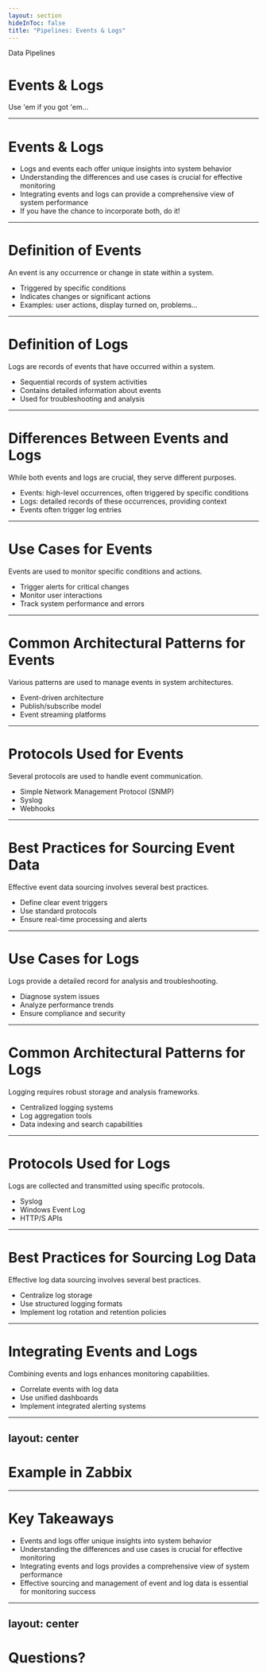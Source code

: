 ```yaml
---
layout: section
hideInToc: false
title: "Pipelines: Events & Logs"
---
```


<PresenterTimer :minutes="0" :seconds="10" />

Data Pipelines

# Events & Logs

Use 'em if you got 'em...

<!--
- Notes
-->

---

<PresenterTimer :minutes="2" :seconds="0" />

# Events & Logs

- Logs and events each offer unique insights into system behavior
- Understanding the differences and use cases is crucial for effective monitoring
- Integrating events and logs can provide a comprehensive view of system performance
- If you have the chance to incorporate both, do it!

---

# Definition of Events

An event is any occurrence or change in state within a system.

- Triggered by specific conditions
- Indicates changes or significant actions
- Examples: user actions, display turned on, problems...

<PresenterTimer :minutes="1" :seconds="30" />

<!--
>
Explain the concept of an event in the context of AV system monitoring.
Provide examples to illustrate the concept.
-->

---

# Definition of Logs

Logs are records of events that have occurred within a system.

- Sequential records of system activities
- Contains detailed information about events
- Used for troubleshooting and analysis

<PresenterTimer :minutes="1" :seconds="30" />

<!--
>
Clarify the definition of logs.
Discuss their role in system monitoring and why they are important.
-->

---

# Differences Between Events and Logs

While both events and logs are crucial, they serve different purposes.

- Events: high-level occurrences, often triggered by specific conditions
- Logs: detailed records of these occurrences, providing context
- Events often trigger log entries

<PresenterTimer :minutes="2" :seconds="0" />

<!--
>
Highlight the key differences between events and logs.
Explain how they complement each other in system monitoring.
-->

---

# Use Cases for Events

Events are used to monitor specific conditions and actions.

- Trigger alerts for critical changes
- Monitor user interactions
- Track system performance and errors

<PresenterTimer :minutes="2" :seconds="0" />

<!--
>
Provide examples of how events are used in AV system monitoring.
Discuss scenarios where events are critical.
-->

---

# Common Architectural Patterns for Events

Various patterns are used to manage events in system architectures.

- Event-driven architecture
- Publish/subscribe model
- Event streaming platforms

<PresenterTimer :minutes="2" :seconds="0" />

<!--
>
Explain common architectural patterns for handling events.
Provide examples of technologies and platforms used.
-->

---

# Protocols Used for Events

Several protocols are used to handle event communication.

- Simple Network Management Protocol (SNMP)
- Syslog
- Webhooks

<PresenterTimer :minutes="2" :seconds="0" />

<!--
>
Discuss various protocols used for event communication.
Provide examples and use cases for each protocol.
-->

---

# Best Practices for Sourcing Event Data

Effective event data sourcing involves several best practices.

- Define clear event triggers
- Use standard protocols
- Ensure real-time processing and alerts

<PresenterTimer :minutes="2" :seconds="0" />

<!--
>
Outline best practices for sourcing event data.
Provide examples of effective event management strategies.
-->

---

# Use Cases for Logs

Logs provide a detailed record for analysis and troubleshooting.

- Diagnose system issues
- Analyze performance trends
- Ensure compliance and security

<PresenterTimer :minutes="2" :seconds="0" />

<!--
>
Provide examples of how logs are used in AV system monitoring.
Discuss scenarios where logs are critical.
-->

---

# Common Architectural Patterns for Logs

Logging requires robust storage and analysis frameworks.

- Centralized logging systems
- Log aggregation tools
- Data indexing and search capabilities

<PresenterTimer :minutes="2" :seconds="0" />

<!--
>
Explain common architectural patterns for handling logs.
Discuss tools and platforms commonly used for log management.
-->

---

# Protocols Used for Logs

Logs are collected and transmitted using specific protocols.

- Syslog
- Windows Event Log
- HTTP/S APIs

<PresenterTimer :minutes="2" :seconds="0" />

<!--
>
Discuss various protocols used for log communication.
Provide examples and use cases for each protocol.
-->

---

# Best Practices for Sourcing Log Data

Effective log data sourcing involves several best practices.

- Centralize log storage
- Use structured logging formats
- Implement log rotation and retention policies

<PresenterTimer :minutes="2" :seconds="0" />

<!--
>
Outline best practices for sourcing log data.
Discuss the importance of centralized logging and structured formats.
-->

---

# Integrating Events and Logs

Combining events and logs enhances monitoring capabilities.

- Correlate events with log data
- Use unified dashboards
- Implement integrated alerting systems

<PresenterTimer :minutes="2" :seconds="0" />

<!--
>
Explain the benefits of integrating events and logs.
Provide examples of how integration improves system monitoring.
-->

---
layout: center
---

# Example in Zabbix

---

# Key Takeaways

- Events and logs offer unique insights into system behavior
- Understanding the differences and use cases is crucial for effective monitoring
- Integrating events and logs provides a comprehensive view of system performance
- Effective sourcing and management of event and log data is essential for monitoring success

<PresenterTimer :minutes="1" :seconds="0" />

---
layout: center
---

# Questions?
